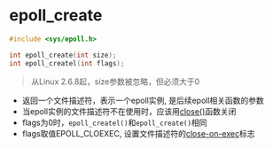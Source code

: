 # epoll_create

```c
#include <sys/epoll.h>

int epoll_create(int size);
int epoll_createl(int flags);
```

> 从Linux 2.6.8起，size参数被忽略，但必须大于0

- 返回一个文件描述符，表示一个epoll实例, 是后续epoll相关函数的参数
- 当epoll实例的文件描述符不在使用时，应该用[close()](Linux_fd_API_close().md)函数关闭
- flags为0时，`epoll_createl()`和`epoll_create()`相同
- flags取值EPOLL_CLOEXEC, 设置文件描述符的[close-on-exec](Linux_file_fd_open()函数.md)标志